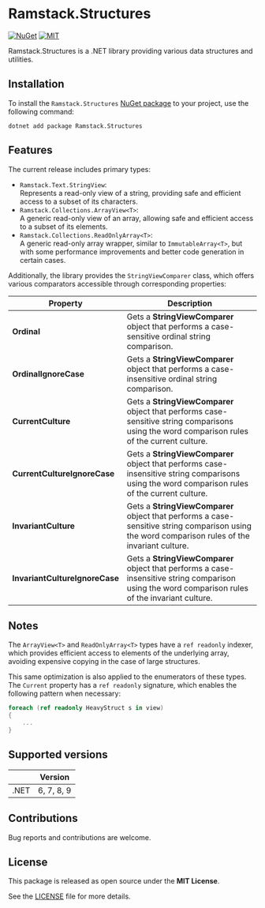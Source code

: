 # Ramstack.Structures

[![NuGet](https://img.shields.io/nuget/v/Ramstack.Structures.svg)](https://nuget.org/packages/Ramstack.Structures)
[![MIT](https://img.shields.io/github/license/rameel/ramstack.structures)](https://github.com/rameel/ramstack.structures/blob/main/LICENSE)

Ramstack.Structures is a .NET library providing various data structures and utilities.

## Installation

To install the `Ramstack.Structures` [NuGet package](https://www.nuget.org/packages/Ramstack.Structures) to your project, use the following command:

```console
dotnet add package Ramstack.Structures
```

## Features

The current release includes primary types:

* `Ramstack.Text.StringView`:<br>Represents a read-only view of a string, providing safe and efficient access to a subset of its characters.
* `Ramstack.Collections.ArrayView<T>`:<br>A generic read-only view of an array, allowing safe and efficient access to a subset of its elements.
* `Ramstack.Collections.ReadOnlyArray<T>`:<br>A generic read-only array wrapper, similar to `ImmutableArray<T>`, but with some performance improvements and better code generation in certain cases.

Additionally, the library provides the `StringViewComparer` class, which offers various comparators accessible through corresponding properties:

| Property                       | Description                                                                                                                                       |
|--------------------------------|---------------------------------------------------------------------------------------------------------------------------------------------------|
| **Ordinal**                    | Gets a **StringViewComparer** object that performs a case-sensitive ordinal string comparison.                                                    |
| **OrdinalIgnoreCase**          | Gets a **StringViewComparer** object that performs a case-insensitive ordinal string comparison.                                                  |
| **CurrentCulture**             | Gets a **StringViewComparer** object that performs case-sensitive string comparisons using the word comparison rules of the current culture.      |
| **CurrentCultureIgnoreCase**   | Gets a **StringViewComparer** object that performs case-insensitive string comparisons using the word comparison rules of the current culture.    |
| **InvariantCulture**           | Gets a **StringViewComparer** object that performs a case-sensitive string comparison using the word comparison rules of the invariant culture.   |
| **InvariantCultureIgnoreCase** | Gets a **StringViewComparer** object that performs a case-insensitive string comparison using the word comparison rules of the invariant culture. |

## Notes

The `ArrayView<T>` and `ReadOnlyArray<T>` types have a `ref readonly` indexer, which provides efficient access to elements of the underlying array,
avoiding expensive copying in the case of large structures.

This same optimization is also applied to the enumerators of these types. The `Current` property has a `ref readonly` signature,
which enables the following pattern when necessary:

```csharp
foreach (ref readonly HeavyStruct s in view)
{
    ...
}

```

## Supported versions

|      | Version    |
|------|------------|
| .NET | 6, 7, 8, 9 |

## Contributions

Bug reports and contributions are welcome.

## License
This package is released as open source under the **MIT License**.

See the [LICENSE](LICENSE) file for more details.
